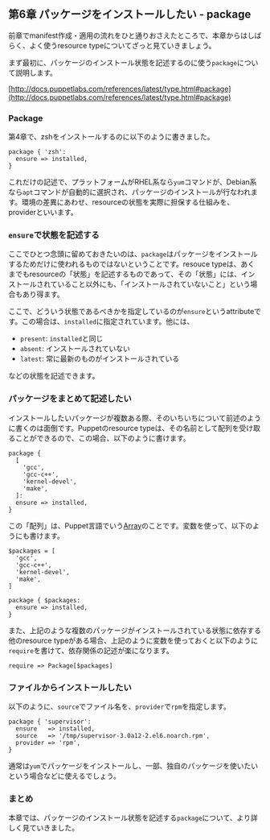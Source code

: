 ## 第6章 パッケージをインストールしたい - package

前章でmanifest作成・適用の流れをひと通りおさえたところで、本章からはしばらく、よく使うresource typeについてざっと見ていきましょう。

まず最初に、パッケージのインストール状態を記述するのに使う`package`について説明します。

[http://docs.puppetlabs.com/references/latest/type.html#package](http://docs.puppetlabs.com/references/latest/type.html#package)

### Package

第4章で、zshをインストールするのに以下のように書きました。

```
package { 'zsh':
  ensure => installed,
}
```

これだけの記述で、プラットフォームがRHEL系なら`yum`コマンドが、Debian系なら`apt`コマンドが自動的に選択され、パッケージのインストールが行なわれます。環境の差異にあわせ、resourceの状態を実際に担保する仕組みを、providerといいます。

### `ensure`で状態を記述する

ここでひとつ念頭に留めておきたいのは、`package`はパッケージをインストールするためだけに使われるものではないということです。resouce typeは、あくまでもresourceの「状態」を記述するものであって、その「状態」には、インストールされていること以外にも、「インストールされていないこと」という場合もあり得ます。

ここで、どういう状態であるべきかを指定しているのが`ensure`というattributeです。この場合は、`installed`に指定されています。他には、

  * `present`: `installed`と同じ
  * `absent`: インストールされていない
  * `latest`: 常に最新のものがインストールされている

などの状態を記述できます。

### パッケージをまとめて記述したい

インストールしたいパッケージが複数ある際、そのいちいちについて前述のように書くのは面倒です。Puppetのresource typeは、その名前として配列を受け取ることができるので、この場合、以下のように書けます。

```
package {
  [
    'gcc',
    'gcc-c++',
    'kernel-devel',
    'make',
  ]:
  ensure => installed,
}
```

この「配列」は、Puppet言語でいう[Array](http://docs.puppetlabs.com/puppet/3/reference/lang_datatypes.html#arrays)のことです。変数を使って、以下のようにも書けます。

```
$packages = [
  'gcc',
  'gcc-c++',
  'kernel-devel',
  'make',
]

package { $packages:
  ensure => installed,
}
```

また、上記のような複数のパッケージがインストールされている状態に依存する他のresource typeがある場合、上記のように変数を使っておくと以下のように`require`を書けて、依存関係の記述が楽になります。

```
require => Package[$packages]
```

### ファイルからインストールしたい

以下のように、`source`でファイル名を、`provider`で`rpm`を指定します。

```
package { 'supervisor':
  ensure   => installed,
  source   => '/tmp/supervisor-3.0a12-2.el6.noarch.rpm',
  provider => 'rpm',
}
```

通常は`yum`でパッケージをインストールし、一部、独自のパッケージを使いたいという場合などに使えるでしょう。

### まとめ

本章では、パッケージのインストール状態を記述する`package`について、より詳しく見ていきました。
